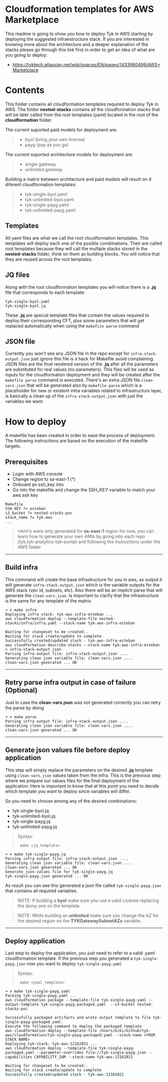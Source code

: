 # Cloudformation templates for AWS Marketplace
This readme is going to show you how to deploy Tyk in AWS starting by deploying the suggested infraestructure stack.
If you are interested in knowing more about the architecture and a deeper explanation of the stacks please go through this link first in order to get an idea of what are you going to deploy:
* https://tyktech.atlassian.net/wiki/spaces/EN/pages/1433960499/AWS+Marketplace

# Contents
This folder contains all cloudformation templates required to deploy Tyk in AWS.
The folder **nested-stacks** contains all the cloudformation stacks that will be later called from the root templates (yaml) located in the root of the **cloudformation** folder.

The current suported paid models for deployment are:
>* byol (bring your own license)
>* payg (pay as you go)

The current suported architecture models for deployment are:
>* single gateway
>* unlimited gateway

Building a matrix between architecture and paid models will result on 4 diferent cloudformation templates:
>* tyk-single-byol.yaml
>* tyk-unlimited-byol.yaml
>* tyk-single-payg.yaml
>* tyk-unlimited-payg.yaml

## Templates
All yaml files are what we call the root cloudformation templates. This templates will deploy each one of the posible combinations. Their are called root templates because they will call the multiple stacks stored in the **nested-stacks** folder, think on them as building blocks. You will notice that they are reused across the root templates.

## JQ files
Along with the root cloudformation templates you will notice there is a **.jq** file that corresponds to each template:
```	
tyk-single-byol.yaml
tyk-single-byol.jq
```
These **.jq** are special template files that contain the values required to deploy their corresponding CFT, plus some parameters that will get replaced automatically when using the `makefile parse` command

## JSON file
Currently you won't see any JSON file in the repo except for `infra-stack-output.json` just ignore this file is a hack for Makefile avoid complaining. JSON files are the final rendered version of the **.jq** after all the parameters are substituted for real values (no parameters). This files will be used as inputs for the cloudformation deployment and they will be created after the `makefile parse` command is executed.
There's an extra JSON file `clean-vars.json` that will be generated also by `makefile parse` which is a placeholder for new or existent infra variables related to infrastructure layer, is basically a clean up of the `infra-stack-output.json` with just the variables we want.


# How to deploy
A makefile has been created in order to ease the process of deployment. The following instructions are based on the execution of the makefile targets.

## Prerequisites
* Login with AWS console
* Change region to sa-east-1 (*)
* Onboard an ssh_key into
* Go into the makefile and change the SSH_KEY variable to match your aws ssh key

```
Makefile
SSH_KEY ?= esteban
s3_bucket ?= nested-stacks-poc
stack_name ?= tyk-aws
...
```

>*Ami's were only generated for **sa-east-1** region for now, you can learn how to generate your own AMIs by going into each repo (tyk,tyk-analytics-tyk-pump) and following the instructions under the AWS folder.

---

## Build infra
This command will create the base infrastructure for you in aws, as output it will generate `infra-stack-output.json` which is the variable outputs for the AWS stack (vpc id, subnets, etc). Also there will be an implicit parse that will generate the `clean-vars.json`.
Is important to clarify that the infrastructure is the same for any template of the matrix.
```
➜ ✗ make infra                                                   
Deploying infra stack: tyk-aws-infra-esteban ...
aws cloudformation deploy --template-file nested-stacks/infra/infra.yaml --stack-name tyk-aws-infra-esteban

Waiting for changeset to be created..
Waiting for stack create/update to complete
Successfully created/updated stack - tyk-aws-infra-esteban
aws cloudformation describe-stacks --stack-name tyk-aws-infra-esteban > infra-stack-output.json
Parsing infra output file: infra-stack-output.json ....
Generating clean json variable file: clean-vars.json ....
clean-vars.json generated ... OK
```

---

## Retry parse infra output in case of failure (Optional)
Just in case the **clean-vars.json** was not generated correctly you can retry the parse by doing
```
➜ ✗ make parse
Parsing infra output file: infra-stack-output.json ....
Generating clean json variable file: clean-vars.json ....
clean-vars.json generated ... OK
```

---

## Generate json values file before deploy application
This step will simply replace the parameters on the desired **.jq** template using `clean-vars.json` values taken from the infra. This is the previous step where we prepare our values files for the final deployment of the application.
Here is important to know that at this point you need to decide which template you want to deploy since variables will differ. 

So you need to choose among any of the desired combinations:
* tyk-single-byol.jq
* tyk-unlimited-byol.jq
* tyk-single-payg.jq
* tyk-unlimited-payg.jq

>Syntax:
>
>      make <jq_template> 

```
➜ ✗ make tyk-single-payg.jq
Parsing infra output file: infra-stack-output.json ....
Generating clean json variable file: clean-vars.json ....
clean-vars.json generated ... OK
Generate json values file for tyk-single-payg.jq
tyk-single-payg.json generated ... OK
```

As result you can see this generated a json file called `tyk-single-payg.json` that contains all required variables.

> NOTE: If building a **byol** make sure you use a valid License replacing the dumy one on the template.

> NOTE: While building an **unlimited** make sure you change the AZ for the desired region on the **TYKGatewaySubnetAZs** variable.

---

## Deploy application
Last step to deploy the application, you just need to refer to a valid .yaml cloudformation template. If the previous step you generated a `tyk-single-payg.json` now you want to deploy `tyk-single-payg.yaml`

>Syntax:
>
>      make <yaml_template> 

```
➜ ✗ make tyk-single-payg.yaml
Packing tyk-single-payg.yaml ...
aws cloudformation package --template-file tyk-single-payg.yaml --output-template tyk-single-payg-packaged.yaml  --s3-bucket nested-stacks-poc

Successfully packaged artifacts and wrote output template to file tyk-single-payg-packaged.yaml.
Execute the following command to deploy the packaged template
aws cloudformation deploy --template-file /Users/kiki/Github/tyk-aws/cloudformation/tyk-single-payg-packaged.yaml --stack-name <YOUR STACK NAME>
Deploying tyk-stack: tyk-aws-12162021 ...
aws cloudformation deploy --template-file tyk-single-payg-packaged.yaml --parameter-overrides file://tyk-single-payg.json --capabilities CAPABILITY_IAM --stack-name tyk-aws-12162021

Waiting for changeset to be created..
Waiting for stack create/update to complete
Successfully created/updated stack - tyk-aws-12162021
```












